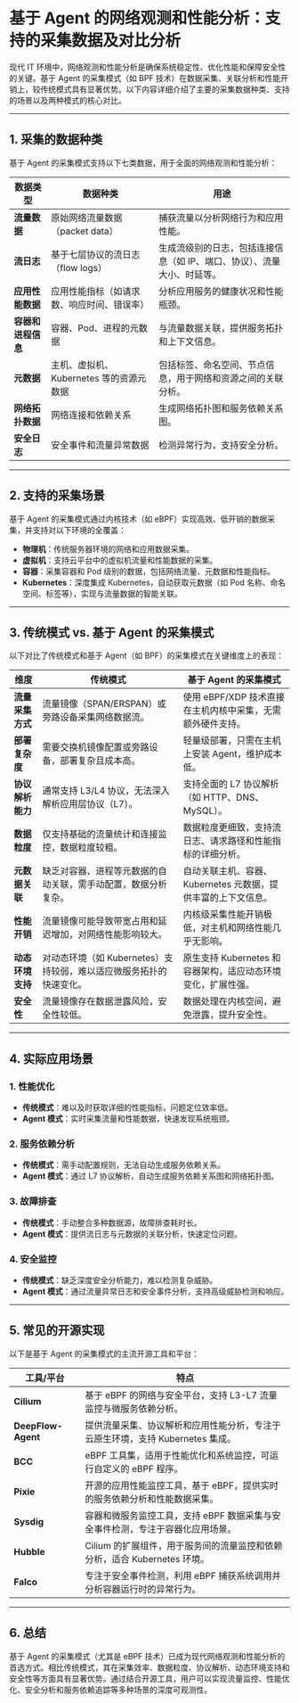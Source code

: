 # **基于 Agent 的网络观测和性能分析：支持的采集数据及对比分析**

现代 IT 环境中，网络观测和性能分析是确保系统稳定性、优化性能和保障安全性的关键。基于 Agent 的采集模式（如 BPF 技术）在数据采集、关联分析和性能开销上，较传统模式具有显著优势。以下内容详细介绍了主要的采集数据种类、支持的场景以及两种模式的核心对比。

---

## **1. 采集的数据种类**

基于 Agent 的采集模式支持以下七类数据，用于全面的网络观测和性能分析：

| **数据类型**       | **数据种类**                                     | **用途**                                                              |
|-------------------|-----------------------------------------------|---------------------------------------------------------------------|
| **流量数据**       | 原始网络流量数据（packet data）                | 捕获流量以分析网络行为和应用性能。                                        |
| **流日志**         | 基于七层协议的流日志（flow logs）              | 生成流级别的日志，包括连接信息（如 IP、端口、协议）、流量大小、时延等。            |
| **应用性能数据**    | 应用性能指标（如请求数、响应时间、错误率）          | 分析应用服务的健康状况和性能瓶颈。                                         |
| **容器和进程信息**  | 容器、Pod、进程的元数据                         | 与流量数据关联，提供服务拓扑和上下文信息。                                     |
| **元数据**         | 主机、虚拟机、Kubernetes 等的资源元数据         | 包括标签、命名空间、节点信息，用于网络和资源之间的关联分析。                        |
| **网络拓扑数据**    | 网络连接和依赖关系                              | 生成网络拓扑图和服务依赖关系图。                                            |
| **安全日志**       | 安全事件和流量异常数据                          | 检测异常行为，支持安全分析。                                               |

---

## **2. 支持的采集场景**

基于 Agent 的采集模式通过内核技术（如 eBPF）实现高效、低开销的数据采集，并支持对以下环境的全覆盖：
- **物理机**：传统服务器环境的网络和应用数据采集。
- **虚拟机**：支持云平台中的虚拟机流量和性能数据的采集。
- **容器**：采集容器和 Pod 级别的数据，包括网络流量、元数据和性能指标。
- **Kubernetes**：深度集成 Kubernetes，自动获取元数据（如 Pod 名称、命名空间、标签等），实现与流量数据的智能关联。

---

## **3. 传统模式 vs. 基于 Agent 的采集模式**

以下对比了传统模式和基于 Agent（如 BPF）的采集模式在关键维度上的表现：

| **维度**             | **传统模式**                                                              | **基于 Agent 的采集模式**                                             |
|---------------------|------------------------------------------------------------------------|---------------------------------------------------------------------|
| **流量采集方式**     | 流量镜像（SPAN/ERSPAN）或旁路设备采集网络数据流。                            | 使用 eBPF/XDP 技术直接在主机内核中采集，无需额外硬件支持。                        |
| **部署复杂度**       | 需要交换机镜像配置或旁路设备，部署复杂且成本高。                                 | 轻量级部署，只需在主机上安装 Agent，维护成本低。                                |
| **协议解析能力**     | 通常支持 L3/L4 协议，无法深入解析应用层协议（L7）。                            | 支持全面的 L7 协议解析（如 HTTP、DNS、MySQL）。                              |
| **数据粒度**         | 仅支持基础的流量统计和连接监控，数据粒度较粗。                                 | 数据粒度更细致，支持流日志、请求路径和性能指标的详细分析。                            |
| **元数据关联**       | 缺乏对容器、进程等元数据的自动关联，需手动配置，数据分析复杂。                     | 自动关联主机、容器、Kubernetes 元数据，提供丰富的上下文信息。                      |
| **性能开销**         | 流量镜像可能导致带宽占用和延迟增加，对网络性能影响较大。                          | 内核级采集性能开销极低，对主机和网络性能几乎无影响。                                |
| **动态环境支持**     | 对动态环境（如 Kubernetes）支持较弱，难以适应微服务拓扑的快速变化。               | 原生支持 Kubernetes 和容器架构，适应动态环境变化，扩展性强。                        |
| **安全性**           | 流量镜像存在数据泄露风险，安全性较低。                                       | 数据处理在内核空间，避免泄露，提升安全性。                                       |

---

## **4. 实际应用场景**

### **1. 性能优化**
- **传统模式**：难以及时获取详细的性能指标，问题定位效率低。
- **Agent 模式**：实时采集流量和性能数据，快速发现系统瓶颈。

### **2. 服务依赖分析**
- **传统模式**：需手动配置规则，无法自动生成服务依赖关系。
- **Agent 模式**：通过 L7 协议解析，自动生成服务依赖关系图和网络拓扑图。

### **3. 故障排查**
- **传统模式**：手动整合多种数据源，故障排查耗时长。
- **Agent 模式**：提供流日志与元数据的关联分析，快速定位问题。

### **4. 安全监控**
- **传统模式**：缺乏深度安全分析能力，难以检测复杂威胁。
- **Agent 模式**：通过流量异常日志和安全事件分析，支持高级威胁检测和响应。

---

## **5. 常见的开源实现**

以下是基于 Agent 的采集模式的主流开源工具和平台：

| **工具/平台**       | **特点**                                                                                   |
|---------------------|-------------------------------------------------------------------------------------------|
| **Cilium**          | 基于 eBPF 的网络与安全平台，支持 L3-L7 流量监控与微服务依赖分析。                            |
| **DeepFlow-Agent**  | 提供流量采集、协议解析和应用性能分析，专注于云原生环境，支持 Kubernetes 集成。                 |
| **BCC**             | eBPF 工具集，适用于性能优化和系统监控，可运行自定义的 eBPF 程序。                             |
| **Pixie**           | 开源的应用性能监控工具，基于 eBPF，提供实时的服务依赖分析和性能数据采集。                       |
| **Sysdig**          | 容器和微服务监控工具，支持 eBPF 数据采集与安全事件检测，专注于容器化应用场景。                   |
| **Hubble**          | Cilium 的扩展组件，用于服务间的流量监控和依赖分析，适合 Kubernetes 环境。                      |
| **Falco**           | 专注于安全事件检测，利用 eBPF 捕获系统调用并分析容器运行时的异常行为。                           |

---

## **6. 总结**

基于 Agent 的采集模式（尤其是 eBPF 技术）已成为现代网络观测和性能分析的首选方式。相比传统模式，其在采集效率、数据粒度、协议解析、动态环境支持和安全性等方面具有显著优势。通过结合开源工具，用户可以实现流量监控、性能优化、安全分析和服务依赖追踪等多种场景的深度可观测性。

